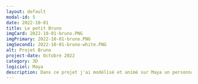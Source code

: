 ```yaml
---
layout: default
modal-id: 5
date: 2022-10-01
title: Le petit Bruno
imgCard: 2022-10-01-bruno.PNG
imgPrimary: 2022-10-01-bruno.PNG
imgSecond1: 2022-10-01-bruno-white.PNG
alt: Projet Bruno
project-date: Octobre 2022
category: 3D
logiciel: Maya
description: Dans ce projet j'ai modélisé et animé sur Maya un personnage pour lui donner une pose dynamique qui correspondait au style de décor que j'avais choisi. Pour rester dans le style de décor que j'avais choisi je n'ai mis qu'une texture noire pour ne rendre visible que la silhouette de mon personnage et ses yeux.
---
```

